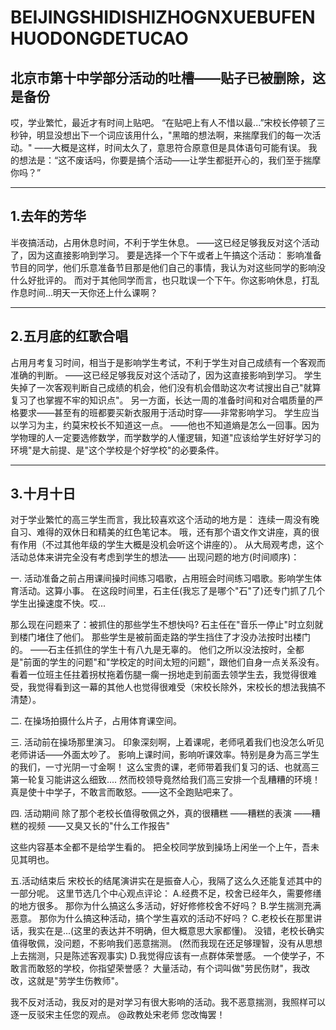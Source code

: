 # BEIJINGSHIDISHIZHOGNXUEBUFENHUODONGDETUCAO
北京市第十中学部分活动的吐槽——贴子已被删除，这是备份
-----------------------------------------------------
哎，学业繁忙，最近才有时间上贴吧。
“在贴吧上有人不惜以最...”宋校长停顿了三秒钟，明显没想出下一个词应该用什么，"黑暗的想法啊，来揣摩我们的每一次活动。"
——大概是这样，时间太久了，意思符合原意但是具体语句可能有误。
我的想法是：“这不废话吗，你要是搞个活动——让学生都挺开心的，我们至于揣摩你吗？”



-------------------
1.去年的芳华
-------------------
半夜搞活动，占用休息时间，不利于学生休息。
——这已经足够我反对这个活动了，因为这直接影响到学习。
要是选择一个下午或者上午搞这个活动：
影响准备节目的同学，他们乐意准备节目那是他们自己的事情，我认为对这些同学的影响没什么好批评的。
而对于其他同学而言，也只耽误一个下午。你这影响休息，打乱作息时间...明天一天你还上什么课啊？



------------------
2.五月底的红歌合唱
------------------
占用月考复习时间，相当于是影响学生考试，不利于学生对自己成绩有一个客观而准确的判断。
——这已经足够我反对这个活动了，因为这直接影响到学习。
学生失掉了一次客观判断自己成绩的机会，他们没有机会借助这次考试搜出自己"就算复习了也掌握不牢的知识点"。
另一方面，长达一周的准备时间和对合唱质量的严格要求——甚至有的班都要买新衣服用于活动时穿——非常影响学习。
学生应当以学习为主，约莫宋校长不知道这一点。
——他也不知道熵是怎么一回事。因为学物理的人一定要选修数学，而学数学的人懂逻辑，知道"应该给学生好好学习的环境"是大前提、是"这个学校是个好学校"的必要条件。



------------------
3.十月十日
------------------
对于学业繁忙的高三学生而言，我比较喜欢这个活动的地方是：
连续一周没有晚自习、难得的双休日和精美的红色笔记本。
哦，还有那个语文作文讲座，真的很有作用（不过其他年级的学生大概是没机会听这个讲座的）。
从大局观考虑，这个活动总体来讲完全没有考虑到学生的想法——
出现问题的地方(时间顺序)：




一.
活动准备之前占用课间操时间练习唱歌，占用班会时间练习唱歌。影响学生体育活动。这算小事。
在这段时间里，石主任(我忘了是哪个"石"了)还专门抓了几个学生出操速度不快。哎...




那么现在问题来了：被抓住的那些学生不想快吗?
石主任在"音乐一停止"时立刻就到楼门堵住了他们。
那些学生是被前面走路的学生挡住了才没办法按时出楼门的。
——石主任抓住的学生十有八九是无辜的。
他们之所以没法按时，全都是"前面的学生的问题"和"学校定的时间太短的问题"，跟他们自身一点关系没有。
看着一位班主任拄着拐杖拖着伤腿一瘸一拐地走到前面去领学生去，我觉得很难受，我觉得看到这一幕的其他人也觉得很难受（宋校长除外，宋校长的想法我搞不清楚）。




二.
在操场拍摄什么片子，占用体育课空间。




三.
活动前在操场那里演习。
印象深刻啊，上着课呢，老师吼着我们也没怎么听见老师讲话——外面太吵了。
影响上课时间，影响听课效率。特别是身为高三学生的我们，一寸光阴一寸金啊！
这么宝贵的课，老师带着我们复习的话、也就高三第一轮复习能讲这么细致....
然而校领导竟然给我们高三安排一个乱糟糟的环境！
真是使十中学子，不敢言而敢怒。——这不全跑贴吧来了。




四.
活动期间
除了那个老校长值得敬佩之外，真的很糟糕
——糟糕的表演
——糟糕的视频
——又臭又长的"什么工作报告"




这些内容基本全都不是给学生看的。
把全校同学放到操场上闲坐一个上午，吾未见其明也。




五.活动结束后
宋校长的结尾演讲实在是振奋人心，我隔了这么久还能复述其中的一部分呢。
这里节选几个中心观点评论：
A.经费不足，校舍已经年久，需要修缮的地方很多。
那你为什么搞这么多活动，好好修修校舍不好吗？
B.学生揣测充满恶意。
那你为什么搞这种活动，搞个学生喜欢的活动不好吗？
C.老校长在那里讲话，我实在是...(这里的表达并不明确，但大概意思大家都懂)。
没错，老校长确实值得敬佩，没问题，不影响我们恶意揣测。
(然而我现在还足够理智，没有从思想上去揣测，只是陈述客观事实)
D.我觉得应该有一点群体荣誉感。
一个使学子，不敢言而敢怒的学校，你指望荣誉感？
大量活动，有个词叫做"劳民伤财"，我改改，这就是"劳学生伤教师"。








我不反对活动，我反对的是对学习有很大影响的活动。我不恶意揣测，我照样可以逐一反驳宋主任您的观点。
@政教处宋老师 您改悔罢！
